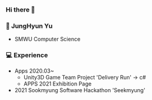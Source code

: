### Hi there 👋

### :girl: JungHyun Yu
- SMWU Computer Science

### :computer: Experience
- Apps 2020.03~
  - Unity3D Game Team Project 'Delivery Run' -> c#
  - APPS 2021 Exhibition Page 
- 2021 Sookmyung Software Hackathon 'Seekmyung'



<!--
**OliviaYJH/OliviaYJH** is a ✨ _special_ ✨ repository because its `README.md` (this file) appears on your GitHub profile.

Here are some ideas to get you started:

- 🔭 I’m currently working on ...
- 🌱 I’m currently learning ...
- 👯 I’m looking to collaborate on ...
- 🤔 I’m looking for help with ...
- 💬 Ask me about ...
- 📫 How to reach me: ...
- 😄 Pronouns: ...
- ⚡ Fun fact: ...
-->
